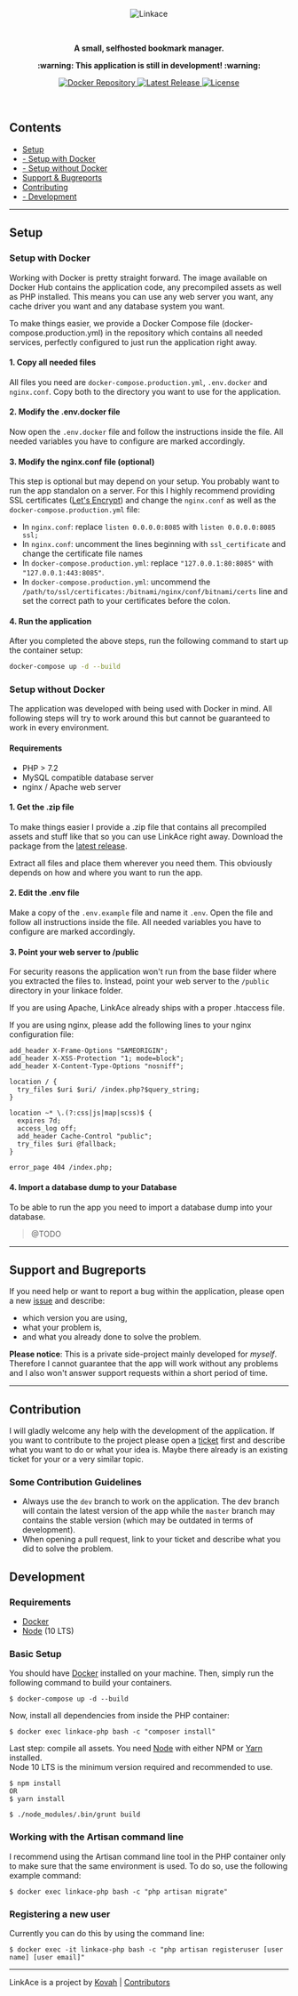 <p align="center">
  <img src="https://i.imgur.com/wtCAJR0.png" title="Linkace">
</p>

<p>&nbsp;</p>

<p align="center"><b>A small, selfhosted bookmark manager.</b></p>
<p align="center"><b>:warning: This application is still in development! :warning:</b></p>

<p align="center">
  <a href="https://hub.docker.com/r/linkace/linkace">
    <img src="https://img.shields.io/badge/Docker-linkace%2Flinkace-2596EC.svg" alt="Docker Repository">
  </a>
  <a href="https://github.com/Kovah/LinkAce/releases">
    <img src="https://img.shields.io/github/release/kovah/linkace.svg" alt="Latest Release">
  </a>
  <a href="https://opensource.org/licenses/MIT">
    <img src="https://img.shields.io/github/license/kovah/linkace.svg" alt="License">
  </a>
</p>

<p>&nbsp;</p>


## Contents

* [Setup](#setup)
* [- Setup with Docker](#setup-with-docker)
* [- Setup without Docker](#setup-without-docker)
* [Support & Bugreports](#support-and-bugreports)
* [Contributing](#contributing)
* [- Development](#developmnent)

---

## Setup

### Setup with Docker

Working with Docker is pretty straight forward. The image available on Docker Hub contains the application code, any
precompiled assets as well as PHP installed. This means you can use any web server you want, any cache driver you want
and any database system you want.

To make things easier, we provide a Docker Compose file (docker-compose.production.yml) in the repository which
contains all needed services, perfectly configured to just run the application right away.

#### 1. Copy all needed files

All files you need are `docker-compose.production.yml`, `.env.docker` and `nginx.conf`. Copy both to the directory you
want to use for the application.

#### 2. Modify the .env.docker file

Now open the `.env.docker` file and follow the instructions inside the file. All needed variables you have to configure
are marked accordingly.

#### 3. Modify the nginx.conf file (optional)

This step is optional but may depend on your setup. You probably want to run the app standalon on a server. For this I
highly recommend providing SSL certificates ([Let's Encrypt](https://letsencrypt.org/)) and change the `nginx.conf` as 
well as the `docker-compose.production.yml` file:

* In `nginx.conf`: replace `listen 0.0.0.0:8085` with `listen 0.0.0.0:8085 ssl;`
* In `nginx.conf`: uncomment the lines beginning with `ssl_certificate` and change the certificate file names
* In `docker-compose.production.yml`: replace `"127.0.0.1:80:8085"` with `"127.0.0.1:443:8085"`.
* In `docker-compose.production.yml`: uncommend the `/path/to/ssl/certificates:/bitnami/nginx/conf/bitnami/certs` line 
  and set the correct path to your certificates before the colon.

#### 4. Run the application

After you completed the above steps, run the following command to start up the container setup:

```bash
docker-compose up -d --build
```


### Setup without Docker

The application was developed with being used with Docker in mind. All following steps will try to work around this but
cannot be guaranteed to work in every environment.

#### Requirements

* PHP > 7.2
* MySQL compatible database server
* nginx / Apache web server

#### 1. Get the .zip file

To make things easier I provide a .zip file that contains all precompiled assets and stuff like that so you can use
LinkAce right away. Download the package from the [latest release](https://github.com/Kovah/LinkAce/releases).

Extract all files and place them wherever you need them. This obviously depends on how and where you want to run the
app.

#### 2. Edit the .env file

Make a copy of the `.env.example` file and name it `.env`. Open the file and follow all instructions inside the file. 
All needed variables you have to configure are marked accordingly.

#### 3. Point your web server to /public

For security reasons the application won't run from the base filder where you extracted the files to. Instead, point
your web server to the `/public` directory in your linkace folder.

If you are using Apache, LinkAce already ships with a proper .htaccess file.

If you are using nginx, please add the following lines to your nginx configuration file:

```
add_header X-Frame-Options "SAMEORIGIN";
add_header X-XSS-Protection "1; mode=block";
add_header X-Content-Type-Options "nosniff";

location / {
  try_files $uri $uri/ /index.php?$query_string;
}

location ~* \.(?:css|js|map|scss)$ {
  expires 7d;
  access_log off;
  add_header Cache-Control "public";
  try_files $uri @fallback;
}

error_page 404 /index.php;
```

#### 4. Import a database dump to your Database

To be able to run the app you need to import a database dump into your database.
> @TODO


---

## Support and Bugreports

If you need help or want to report a bug within the application, please open a new [issue](https://github.com/Kovah/LinkAce/issues)
and describe:

* which version you are using,
* what your problem is,
* and what you already done to solve the problem.

**Please notice**: This is a private side-project mainly developed for *myself*. Therefore I cannot guarantee that the
app will work without any problems and I also won't answer support requests within a short period of time.


---

## Contribution

I will gladly welcome any help with the development of the application. If you want to contribute to the project please
open a [ticket](https://github.com/Kovah/LinkAce/issues) first and describe what you want to do or what your idea is.
Maybe there already is an existing ticket for your or a very similar topic.

### Some Contribution Guidelines

* Always use the `dev` branch to work on the application. The dev branch will contain the latest version of the app
while the `master` branch may contains the stable version (which may be outdated in terms of development).
* When opening a pull request, link to your ticket and describe what you did to solve the problem.


## Development

### Requirements

* [Docker](https://www.docker.com/products/docker-desktop)
* [Node](https://nodejs.org/en/) (10 LTS)

### Basic Setup

You should have [Docker](https://www.docker.com/products/docker-desktop)  installed on your machine.
Then, simply run the following command to build your containers.

```
$ docker-compose up -d --build
```

Now, install all dependencies from inside the PHP container:

```
$ docker exec linkace-php bash -c "composer install"
```

Last step: compile all assets. You need [Node](https://nodejs.org/en/) with either NPM or [Yarn](https://yarnpkg.com) 
installed.  
Node 10 LTS is the minimum version required and recommended to use.

```
$ npm install
OR
$ yarn install

$ ./node_modules/.bin/grunt build
```

### Working with the Artisan command line

I recommend using the Artisan command line tool in the PHP container only to make sure that the same environment is 
used. To do so, use the following example command:

```
$ docker exec linkace-php bash -c "php artisan migrate"
```

### Registering a new user

Currently you can do this by using the command line:

```
$ docker exec -it linkace-php bash -c "php artisan registeruser [user name] [user email]"
```

---

LinkAce is a project by [Kovah](https://kovah.de) | [Contributors](https://github.com/Kovah/LinkAce/graphs/contributors)
